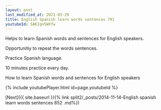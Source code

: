```yaml
---
layout: post
last_modified_at: 2021-03-29
title: English Spanish learn words sentences 791 
youtubeId: SAKIqn5WXfw
---
```

 
 
Helps to learn Spanish words and sentences for English speakers.

Opportunitiy to repeat the words sentences. 

Practice Spanish language. 
 
10 minutes practice every day. 
 
How to learn Spanish words and sentences for English speakers 
 
{% include youtubePlayer.html id=page.youtubeId %}
 
 
[Next]({{ site.baseurl }}{% link  split2/_posts/2014-11-14-English spanish learn words sentences 852 .md%})
 
